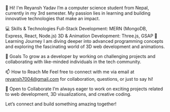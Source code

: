 👋 Hi! I'm Reyansh Yadav
I’m a computer science student from Nepal, currently in my 3rd semester. My passion lies in learning and building innovative technologies that make an impact.

💻 Skills & Technologies
Full-Stack Development: MERN (MongoDB, Express, React, Node.js)
3D & Animation Development: Three.js, GSAP
🌱 Learning Journey
I am diving deeper into advanced programming concepts and exploring the fascinating world of 3D web development and animations.

📌 Goals
To grow as a developer by working on challenging projects and collaborating with like-minded individuals in the tech community.

📫 How to Reach Me
Feel free to connect with me via email at reyansh7004@gmail.com for collaboration, questions, or just to say hi!

🤝 Open to Collaborate
I’m always eager to work on exciting projects related to web development, 3D visualizations, and creative coding.

Let’s connect and build something amazing together!

<!---
yad-reyash/yad-reyash is a ✨ special ✨ repository because its `README.md` (this file) appears on your GitHub profile.
You can click the Preview link to take a look at your changes.
--->
